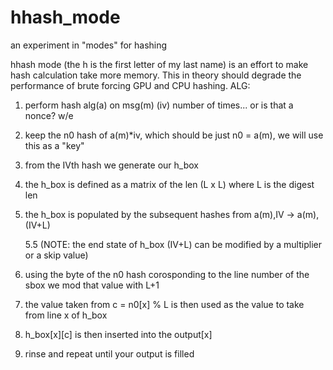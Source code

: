 # hhash_mode
an experiment in "modes" for hashing

hhash mode (the h is the first letter of my last name) is an effort to make
hash calculation take more memory. This in theory should degrade the performance
of brute forcing GPU and CPU hashing. 
ALG:
1. perform hash alg(a) on msg(m) (iv) number of times... or is that a nonce? w/e 
2. keep the n0 hash of a(m)*iv, which should be just n0 = a(m), we will use this as a "key"
3. from the IVth hash we generate our h_box
4. the h_box is defined as a matrix of the len (L x L) where L is the digest len
5. the h_box is populated by the subsequent hashes from a(m),IV -> a(m),(IV+L) 

	5.5 (NOTE: the end state of h_box (IV+L) can be modified by a multiplier or a skip value)
6. using the byte of the n0 hash corosponding to the line number of the sbox we mod that value with L+1
7. the value taken from c = n0[x] % L is then used as the value to take from line x of h_box
8. h_box[x][c] is then inserted into the output[x]
9. rinse and repeat until your output is filled
